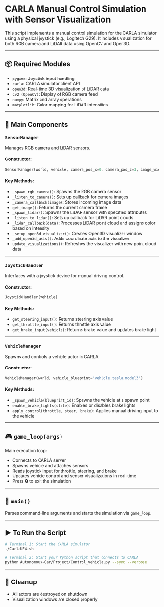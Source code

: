 # CARLA Manual Control Simulation with Sensor Visualization

This script implements a manual control simulation for the CARLA simulator using a physical joystick (e.g., Logitech G29). It includes visualization for both RGB camera and LiDAR data using OpenCV and Open3D.

---

## 📦 Required Modules
- `pygame`: Joystick input handling
- `carla`: CARLA simulator client API
- `open3d`: Real-time 3D visualization of LiDAR data
- `cv2 (OpenCV)`: Display of RGB camera feed
- `numpy`: Matrix and array operations
- `matplotlib`: Color mapping for LiDAR intensities

---

## 🧱 Main Components

### `SensorManager`
Manages RGB camera and LiDAR sensors.

#### Constructor:
```python
SensorManager(world, vehicle, camera_pos_x=0, camera_pos_z=3, image_width=650, image_height=360, lidar_pos_x=0, lidar_pos_z=3)
```

#### Key Methods:
- `_spawn_rgb_camera()`: Spawns the RGB camera sensor
- `_listen_to_camera()`: Sets up callback for camera images
- `_camera_callback(image)`: Stores incoming image data
- `get_image()`: Returns the current camera frame
- `_spawn_lidar()`: Spawns the LiDAR sensor with specified attributes
- `_listen_to_lidar()`: Sets up callback for LiDAR point clouds
- `_lidar_callback(data)`: Processes LiDAR point cloud and assigns color based on intensity
- `_setup_open3d_visualizer()`: Creates Open3D visualizer window
- `_add_open3d_axis()`: Adds coordinate axis to the visualizer
- `update_visualizations()`: Refreshes the visualizer with new point cloud data

---

### `JoystickHandler`
Interfaces with a joystick device for manual driving control.

#### Constructor:
```python
JoystickHandler(vehicle)
```

#### Key Methods:
- `get_steering_input()`: Returns steering axis value
- `get_throttle_input()`: Returns throttle axis value
- `get_brake_input(vehicle)`: Returns brake value and updates brake light

---

### `VehicleManager`
Spawns and controls a vehicle actor in CARLA.

#### Constructor:
```python
VehicleManager(world, vehicle_blueprint='vehicle.tesla.model3')
```

#### Key Methods:
- `_spawn_vehicle(blueprint_id)`: Spawns the vehicle at a spawn point
- `enable_brake_lights(state)`: Enables or disables brake lights
- `apply_control(throttle, steer, brake)`: Applies manual driving input to the vehicle

---

## 🎮 `game_loop(args)`
Main execution loop:
- Connects to CARLA server
- Spawns vehicle and attaches sensors
- Reads joystick input for throttle, steering, and brake
- Updates vehicle control and sensor visualizations in real-time
- Press **Q** to exit the simulation

---

## 🏁 `main()`
Parses command-line arguments and starts the simulation via `game_loop`.

---

## ▶️ To Run the Script
```bash
# Terminal 1: Start the CARLA simulator
./CarlaUE4.sh
```
```bash
# Terminal 2: Start your Python script that connects to CARLA
python Autonomous-Car/Project/Control_vehicle.py --sync --verbose
```


---

## 🧹 Cleanup
- All actors are destroyed on shutdown
- Visualization windows are closed properly

